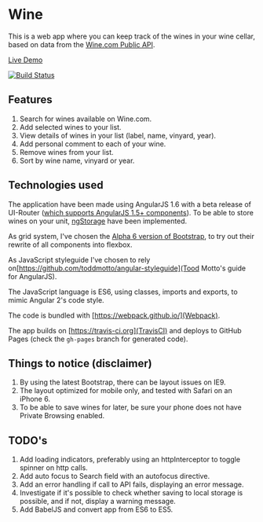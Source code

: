 # Wine

This is a web app where you can keep track of the wines in your wine cellar, based on data from the [Wine.com Public API](https://api.wine.com/).

[Live Demo](http://lthr.io/wine)

[![Build Status](https://travis-ci.org/lthr/wine.svg?branch=master)](https://travis-ci.org/lthr/wine)

## Features
1. Search for wines available on Wine.com.
2. Add selected wines to your list.
3. View details of wines in your list (label, name, vinyard, year).
4. Add personal comment to each of your wine.
5. Remove wines from your list.
6. Sort by wine name, vinyard or year.


## Technologies used
The application have been made using AngularJS 1.6 with a beta release of UI-Router ([which supports AngularJS 1.5+ components](https://ui-router.github.io/blog/route-to-component/)). 
To be able to store wines on your unit, [ngStorage](https://github.com/gsklee/ngStorage) have been implemented.

As grid system, I've chosen the [Alpha 6 version of Bootstrap](https://blog.getbootstrap.com/2017/01/06/bootstrap-4-alpha-6/), to try out their rewrite of all components into flexbox.

As JavaScript styleguide I've chosen to rely on[https://github.com/toddmotto/angular-styleguide](Tood Motto's guide for AngularJS).

The JavaScript language is ES6, using classes, imports and exports, to mimic Angular 2's code style.

The code is bundled with [https://webpack.github.io/](Webpack).

The app builds on [https://travis-ci.org](TravisCI) and deploys to GitHub Pages (check the `gh-pages` branch for generated code).


## Things to notice (disclaimer)
1. By using the latest Bootstrap, there can be layout issues on IE9.
2. The layout optimized for mobile only, and tested with Safari on an iPhone 6.
3. To be able to save wines for later, be sure your phone does not have Private Browsing enabled.


## TODO's
1. Add loading indicators, preferably using an httpInterceptor to toggle spinner on http calls.
2. Add auto focus to Search field with an autofocus directive.
3. Add an error handling if call to API fails, displaying an error message.
4. Investigate if it's possible to check whether saving to local storage is possible, and if not, display a warning message.
5. Add BabelJS and convert app from ES6 to ES5.
